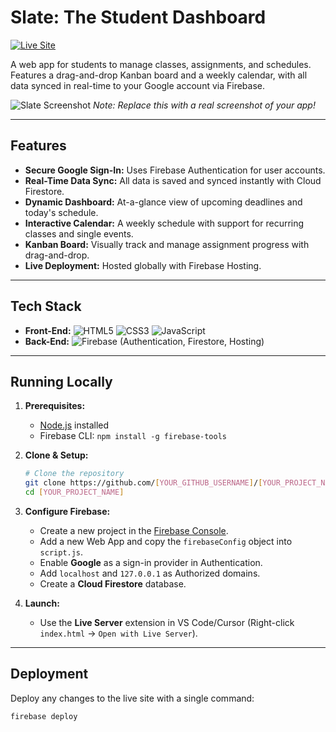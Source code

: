 # Slate: The Student Dashboard

[![Live Site](https://img.shields.io/badge/Live%20Site-Launch%20App-blueviolet)](https://[YOUR_PROJECT_ID].web.app)

A web app for students to manage classes, assignments, and schedules. Features a drag-and-drop Kanban board and a weekly calendar, with all data synced in real-time to your Google account via Firebase.

![Slate Screenshot](https://i.imgur.com/your-screenshot-url.png)
_Note: Replace this with a real screenshot of your app!_

---

## Features

*   **Secure Google Sign-In:** Uses Firebase Authentication for user accounts.
*   **Real-Time Data Sync:** All data is saved and synced instantly with Cloud Firestore.
*   **Dynamic Dashboard:** At-a-glance view of upcoming deadlines and today's schedule.
*   **Interactive Calendar:** A weekly schedule with support for recurring classes and single events.
*   **Kanban Board:** Visually track and manage assignment progress with drag-and-drop.
*   **Live Deployment:** Hosted globally with Firebase Hosting.

---

## Tech Stack

*   **Front-End:** ![HTML5](https://img.shields.io/badge/html5-%23E34F26.svg?style=for-the-badge&logo=html5&logoColor=white) ![CSS3](https://img.shields.io/badge/css3-%231572B6.svg?style=for-the-badge&logo=css3&logoColor=white) ![JavaScript](https://img.shields.io/badge/javascript-%23323330.svg?style=for-the-badge&logo=javascript&logoColor=%23F7DF1E)
*   **Back-End:** ![Firebase](https://img.shields.io/badge/firebase-%23039BE5.svg?style=for-the-badge&logo=firebase&logoColor=white) (Authentication, Firestore, Hosting)

---

## Running Locally

1.  **Prerequisites:**
    *   [Node.js](https://nodejs.org/) installed
    *   Firebase CLI: `npm install -g firebase-tools`

2.  **Clone & Setup:**
    ```sh
    # Clone the repository
    git clone https://github.com/[YOUR_GITHUB_USERNAME]/[YOUR_PROJECT_NAME].git
    cd [YOUR_PROJECT_NAME]
    ```

3.  **Configure Firebase:**
    *   Create a new project in the [Firebase Console](https://console.firebase.google.com/).
    *   Add a new Web App and copy the `firebaseConfig` object into `script.js`.
    *   Enable **Google** as a sign-in provider in Authentication.
    *   Add `localhost` and `127.0.0.1` as Authorized domains.
    *   Create a **Cloud Firestore** database.

4.  **Launch:**
    *   Use the **Live Server** extension in VS Code/Cursor (Right-click `index.html` -> `Open with Live Server`).

---

## Deployment

Deploy any changes to the live site with a single command:
```sh
firebase deploy
